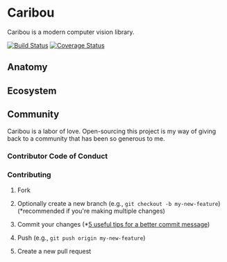 # Caribou 

Caribou is a modern computer vision library.

[![Build Status](https://travis-ci.org/caribou-cv/metapackage.svg?branch=master)](https://travis-ci.org/caribou-cv/metapackage) [![Coverage Status](https://coveralls.io/repos/github/caribou-cv/metapackage/badge.svg?branch=master)](https://coveralls.io/github/caribou-cv/metapackage?branch=master)

## Anatomy

## Ecosystem

## Community

Caribou is a labor of love. Open-sourcing this project is my way of giving back to a community that has been so generous to me.

### Contributor Code of Conduct



### Contributing

1) Fork

2) Optionally create a new branch (e.g., `git checkout -b my-new-feature`) (*recommended if you're making multiple changes)
    
3) Commit your changes (*[5 useful tips for a better commit message][1])
    
4) Push (e.g., `git push origin my-new-feature`)

5) Create a new pull request

[1]: https://robots.thoughtbot.com/5-useful-tips-for-a-better-commit-message